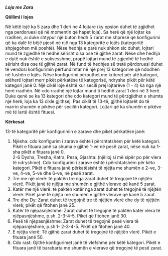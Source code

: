***Loja me Zara***

**Qëllimi i lojes**

Në këtë lojë ka 5 zara dhe 1 deri ne 4 lojtare (ky opsion duhet të zgjidhet nga perdoruesi që në momentin që hapet
loja). Sa herë që një lojtar ka rradhen, ai duke shtypur një buton hedh 5 zarat me shpresë që konfigurimi që ka dalë
të bëjë pjesë në një nga 13 kategoritë e lojës (kategoritë shpjegohen më poshtë). Nëse hedhja e parë nuk shkon sic
duhet, lojtari mund të zgjedhë të hedhë sërisht disa ose të gjithë zarat. Nëse dhe hedhja e dytë nuk është e
suksesshme, prapë lojtari mund të zgjedhë të hedhë sërisht disa ose të gjithë zarat. Në fund të hedhjes së tretë
përdoruesi duhet të vendosi konfigurimin përfundimtar në një prej 13 kategorive që ndodhen në fushën e lojës.
Nëse konfigurimi përputhet me kriteret për atë kategori, atëherë lojtari merr pikët përkatëse të kategorisë, ndryshe
pikët për këtë kategori janë 0. Një cikël loje është kur secili prej lojtarëve (1 - 4) ka nga një herë rradhën. Në cdo
rradhë një lojtar mund ti hedhë zarat 1 deri në 3 herë. Duke qenë se ka 13 kategori dhe cdo kategori mund të
përzgjidhet e shumta nje herë, loja ka 13 cikle gjithsej. Pas ciklit të 13-të, gjithë lojtarët do të marrin shumën e
pikëve për secilën kategori. Lojtari që ka shumën e pikëve më të lartë është fituesi.

**Kërkesat**

13-të kategoritë për konfigurimin e zarave dhe pikët përkatëse janë:<br>
1. Njësha: cdo konfigurim i zarave është i përshtatshëm për këtë kategori. Pikët e fituara janë sa
shuma e gjithë 1-ve në pesë zarat, nëse nuk ka 1-sha pikët e fituara janë 0.<br>
2-6 Dysha, Tresha, Katra, Pesa, Gjashta: (njëlloj si më sipër po për vlera të ndryshme). Cdo
konfigurim i zarave është i përshtatshëm për këto kategori. Pikët e fituara janë përkatësisht të
njëjta me shumën e 2-ve, 3-ve, 4-ve, 5-ve dhe 6-ve, në pesë zarat.<br>
7. Tre me një vlerë: të paktën tre nga zarat duhet të tregojnë të njëjtën vlerë. Pikët janë të njëjta
me shumën e gjithë vlerave që kanë 5 zarat.<br>
8. Katër me një vlerë: të paktën katër nga zarat duhet të tregojnë të njëjtën vlerë. Pikët janë të
njëjta me shumën e gjithë vlerave që kanë 5 zarat.<br>
9. Tre dhe Dy: Zarat duhet të tregojnë tre të njëjtën vlerë dhe dy të njëjtën vlerë; pikët që fitohen
janë 25.<br>
10. Katër të njëpasnjëshme: Zarat duhet të tregojnë të paktën katër vlera të njëpasnjëshme, p.sh.
2-3-4-5. Pikët që fitohen janë 30.<br>
11. Pesë të njëpasnjëshme: Zarat duhet të tregojnë pesë vlera të njëpasnjëshme, p.sh.1- 2-3-4-5.
Pikët që fitohen janë 40.<br>
12. E njëjta vlerë: Të gjithë zarat duhet të tregojnë të njëjtën vlerë. Pikët e fituara janë 50.<br>
13. Cdo rast: Gjithë konfigurimet janë të vlefshme për këtë kategori. Pikët e fituara janë të
barabarta me shumën e vlerave që tregojnë të pesë zarat.<br>
